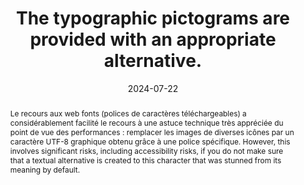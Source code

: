 ---
title: The typographic pictograms are provided with an appropriate alternative.
abstract: "Le recours aux web fonts (polices de caractères téléchargeables) a considérablement facilité le recours à une astuce technique très appréciée du point de vue des performances&nbsp;: remplacer les images de diverses icônes par un caractère UTF-8 graphique obtenu grâce à une police spécifique. However, this involves significant risks, including accessibility risks, if you do not make sure that a textual alternative is created to this character that was stunned from its meaning by default."
categories:
  - Presentation
agrege: O4184-E064
opquast: 4 184
indiceebook: "64"
description: Rule 064
before: "063"
weight: "64"
after: "065"
actif: "1"
layout: rules
date: 2024-07-22
tags:
  - accessibility
  - ""
objectif:
  - Improve accessibility of content to readers with disabilities.
Meo:
  - Test the text with the relevant character(s) with the sound rendering of the playback software.
  - If the software does not recognize the character, then content will be hidden from display via CSS.
Controle:
  - Directly review the code to verify that each icon displayed via a font is provided with an alternative in HTML content.
epubcheck: null
ace: true
humancheck: true
ReadiumGoToolkit: null
Source:
  - Opquast
Referentiel:
  - "[Web Content Accessibility Guidelines (WCAG) 1.1.1 Non-text Content (Level A)](https://www.w3.org/TR/WCAG22/#non-text-content)"
steps:
  - Design
  - Editorial
  - Crafting
---